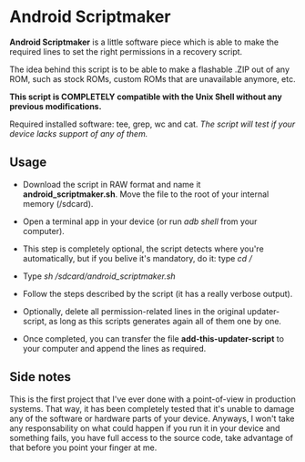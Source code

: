 # Android Scriptmaker

**Android Scriptmaker** is a little software piece which is able to make the required lines to set the right permissions in a recovery script.

The idea behind this script is to be able to make a flashable .ZIP out of any ROM, such as stock ROMs, custom ROMs that are unavailable anymore, etc.

**This script is COMPLETELY compatible with the Unix Shell without any previous modifications.**

Required installed software: tee, grep, wc and cat. *The script will test if your device lacks support of any of them.*

## Usage

* Download the script in RAW format and name it **android_scriptmaker.sh**. Move the file to the root of your internal memory (/sdcard).

* Open a terminal app in your device (or run *adb shell* from your computer).

* This step is completely optional, the script detects where you're automatically, but if you belive it's mandatory, do it: type *cd /* 

* Type *sh /sdcard/android_scriptmaker.sh*

* Follow the steps described by the script (it has a really verbose output).

* Optionally, delete all permission-related lines in the original updater-script, as long as this scripts generates again all of them one by one.

* Once completed, you can transfer the file **add-this-updater-script** to your computer and append the lines as required.

## Side notes

This is the first project that I've ever done with a point-of-view in production systems. That way, it has been completely tested that it's unable to damage any of the software or hardware parts of your device. Anyways, I won't take any responsability on what could happen if you run it in your device and something fails, you have full access to the source code, take advantage of that before you point your finger at me.
